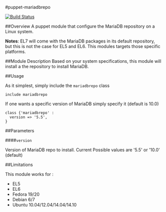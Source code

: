 #puppet-mariadbrepo

[![Build Status](https://travis-ci.org/Mylezeem/puppet-mariadbrepo.svg?branch=master)](https://travis-ci.org/Mylezeem/puppet-mariadbrepo)

##Overview
A puppet module that configure the MariaDB repository on a Linux system.

**Notes**: EL7 will come with the MariaDB packages in its default repository, but this is not the case for EL5 and EL6.
This modules targets those specific platforms.

##Module Description
Based on your system specifications, this module will install a the repository to install MariaDB.

##Usage

As it simplest, simply include the `mariadbrepo` class

```puppet
include mariadbrepo
```

If one wants a specific version of MariaDB simply specify it (default is 10.0)

```puppet
class {'mariadbrepo' :
  version => '5.5',
}
```
##Parameters

####`version`

Version of MariaDB repo to install. Current Possible values are '5.5' or '10.0' (default)

##Limitations

This module works for :

* EL5
* EL6
* Fedora 19/20
* Debian 6/7
* Ubuntu 10.04/12.04/14.04/14.10
